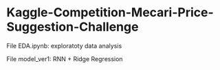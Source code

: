 # Kaggle-Competition-Mecari-Price-Suggestion-Challenge
File EDA.ipynb: exploratoty data analysis

File model_ver1: RNN + Ridge Regression 
